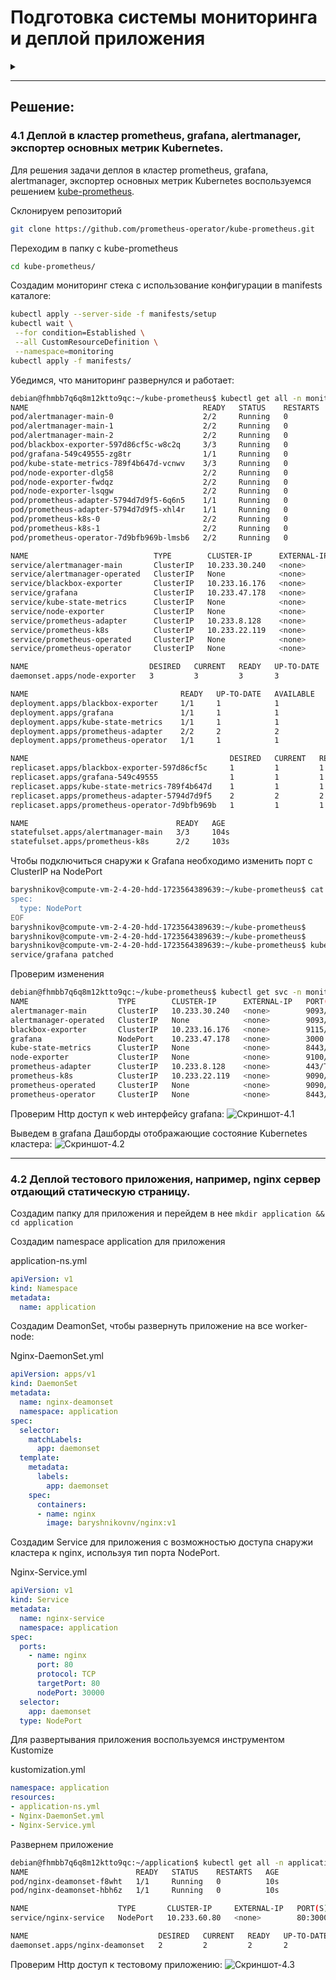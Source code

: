 # Подготовка cистемы мониторинга и деплой приложения
<details>
	<summary></summary>
      <br>

Уже должны быть готовы конфигурации для автоматического создания облачной инфраструктуры и поднятия Kubernetes кластера.  
Теперь необходимо подготовить конфигурационные файлы для настройки нашего Kubernetes кластера.

Цель:
1. Задеплоить в кластер [prometheus](https://prometheus.io/), [grafana](https://grafana.com/), [alertmanager](https://github.com/prometheus/alertmanager), [экспортер](https://github.com/prometheus/node_exporter) основных метрик Kubernetes.
2. Задеплоить тестовое приложение, например, [nginx](https://www.nginx.com/) сервер отдающий статическую страницу.

Способ выполнения:
1. Воспользоваться пакетом [kube-prometheus](https://github.com/prometheus-operator/kube-prometheus), который уже включает в себя [Kubernetes оператор](https://operatorhub.io/) для [grafana](https://grafana.com/), [prometheus](https://prometheus.io/), [alertmanager](https://github.com/prometheus/alertmanager) и [node_exporter](https://github.com/prometheus/node_exporter). Альтернативный вариант - использовать набор helm чартов от [bitnami](https://github.com/bitnami/charts/tree/main/bitnami).

2. Если на первом этапе вы не воспользовались [Terraform Cloud](https://app.terraform.io/), то задеплойте и настройте в кластере [atlantis](https://www.runatlantis.io/) для отслеживания изменений инфраструктуры. Альтернативный вариант 3 задания: вместо Terraform Cloud или atlantis настройте на автоматический запуск и применение конфигурации terraform из вашего git-репозитория в выбранной вами CI-CD системе при любом комите в main ветку. Предоставьте скриншоты работы пайплайна из CI/CD системы.

Ожидаемый результат:
1. Git репозиторий с конфигурационными файлами для настройки Kubernetes.
2. Http доступ к web интерфейсу grafana.
3. Дашборды в grafana отображающие состояние Kubernetes кластера.
4. Http доступ к тестовому приложению.

</details>

---
## Решение:

### 4.1 Деплой в кластер prometheus, grafana, alertmanager, экспортер основных метрик Kubernetes.

Для решения задачи деплоя в кластер prometheus, grafana, alertmanager, экспортер основных метрик Kubernetes воспользуемся решением [kube-prometheus](https://github.com/prometheus-operator/kube-prometheus).

Склонируем репозиторий
```bash
git clone https://github.com/prometheus-operator/kube-prometheus.git
```

Переходим в папку с kube-prometheus
```bash
cd kube-prometheus/
```

Создадим мониторинг стека с использование конфигурации в manifests каталоге:
```bash
kubectl apply --server-side -f manifests/setup
kubectl wait \
 --for condition=Established \
 --all CustomResourceDefinition \
 --namespace=monitoring
kubectl apply -f manifests/
```

Убедимся, что маниторинг развернулся и работает:
```bash
debian@fhmbb7q6q8m12ktto9qc:~/kube-prometheus$ kubectl get all -n monitoring
NAME                                       READY   STATUS    RESTARTS   AGE
pod/alertmanager-main-0                    2/2     Running   0          104s
pod/alertmanager-main-1                    2/2     Running   0          104s
pod/alertmanager-main-2                    2/2     Running   0          104s
pod/blackbox-exporter-597d86cf5c-w8c2q     3/3     Running   0          119s
pod/grafana-549c49555-zg8tr                1/1     Running   0          119s
pod/kube-state-metrics-789f4b647d-vcnwv    3/3     Running   0          118s
pod/node-exporter-dlg58                    2/2     Running   0          118s
pod/node-exporter-fwdqz                    2/2     Running   0          118s
pod/node-exporter-lsqgw                    2/2     Running   0          118s
pod/prometheus-adapter-5794d7d9f5-6q6n5    1/1     Running   0          117s
pod/prometheus-adapter-5794d7d9f5-xhl4r    1/1     Running   0          117s
pod/prometheus-k8s-0                       2/2     Running   0          103s
pod/prometheus-k8s-1                       2/2     Running   0          103s
pod/prometheus-operator-7d9bfb969b-lmsb6   2/2     Running   0          117s

NAME                            TYPE        CLUSTER-IP      EXTERNAL-IP   PORT(S)                      AGE
service/alertmanager-main       ClusterIP   10.233.30.240   <none>        9093/TCP,8080/TCP            119s
service/alertmanager-operated   ClusterIP   None            <none>        9093/TCP,9094/TCP,9094/UDP   104s
service/blackbox-exporter       ClusterIP   10.233.16.176   <none>        9115/TCP,19115/TCP           119s
service/grafana                 ClusterIP   10.233.47.178   <none>        3000/TCP                     119s
service/kube-state-metrics      ClusterIP   None            <none>        8443/TCP,9443/TCP            118s
service/node-exporter           ClusterIP   None            <none>        9100/TCP                     118s
service/prometheus-adapter      ClusterIP   10.233.8.128    <none>        443/TCP                      117s
service/prometheus-k8s          ClusterIP   10.233.22.119   <none>        9090/TCP,8080/TCP            118s
service/prometheus-operated     ClusterIP   None            <none>        9090/TCP                     103s
service/prometheus-operator     ClusterIP   None            <none>        8443/TCP                     117s

NAME                           DESIRED   CURRENT   READY   UP-TO-DATE   AVAILABLE   NODE SELECTOR            AGE
daemonset.apps/node-exporter   3         3         3       3            3           kubernetes.io/os=linux   118s

NAME                                  READY   UP-TO-DATE   AVAILABLE   AGE
deployment.apps/blackbox-exporter     1/1     1            1           119s
deployment.apps/grafana               1/1     1            1           119s
deployment.apps/kube-state-metrics    1/1     1            1           118s
deployment.apps/prometheus-adapter    2/2     2            2           118s
deployment.apps/prometheus-operator   1/1     1            1           117s

NAME                                             DESIRED   CURRENT   READY   AGE
replicaset.apps/blackbox-exporter-597d86cf5c     1         1         1       119s
replicaset.apps/grafana-549c49555                1         1         1       119s
replicaset.apps/kube-state-metrics-789f4b647d    1         1         1       118s
replicaset.apps/prometheus-adapter-5794d7d9f5    2         2         2       118s
replicaset.apps/prometheus-operator-7d9bfb969b   1         1         1       117s

NAME                                 READY   AGE
statefulset.apps/alertmanager-main   3/3     104s
statefulset.apps/prometheus-k8s      2/2     103s
```

Чтобы подключиться снаружи к Grafana необходимо изменить порт с ClusterIP на NodePort
```bash
baryshnikov@compute-vm-2-4-20-hdd-1723564389639:~/kube-prometheus$ cat <<EOF > ~/patch.yml
spec:
  type: NodePort
EOF
baryshnikov@compute-vm-2-4-20-hdd-1723564389639:~/kube-prometheus$
baryshnikov@compute-vm-2-4-20-hdd-1723564389639:~/kube-prometheus$
baryshnikov@compute-vm-2-4-20-hdd-1723564389639:~/kube-prometheus$ kubectl patch svc grafana -n monitoring --patch-file ~/patch.yml
service/grafana patched
```

Проверим изменения
```bash
debian@fhmbb7q6q8m12ktto9qc:~/kube-prometheus$ kubectl get svc -n monitoring
NAME                    TYPE        CLUSTER-IP      EXTERNAL-IP   PORT(S)                      AGE
alertmanager-main       ClusterIP   10.233.30.240   <none>        9093/TCP,8080/TCP            5m18s
alertmanager-operated   ClusterIP   None            <none>        9093/TCP,9094/TCP,9094/UDP   5m3s
blackbox-exporter       ClusterIP   10.233.16.176   <none>        9115/TCP,19115/TCP           5m18s
grafana                 NodePort    10.233.47.178   <none>        3000:31064/TCP               5m18s
kube-state-metrics      ClusterIP   None            <none>        8443/TCP,9443/TCP            5m17s
node-exporter           ClusterIP   None            <none>        9100/TCP                     5m17s
prometheus-adapter      ClusterIP   10.233.8.128    <none>        443/TCP                      5m16s
prometheus-k8s          ClusterIP   10.233.22.119   <none>        9090/TCP,8080/TCP            5m17s
prometheus-operated     ClusterIP   None            <none>        9090/TCP                     5m2s
prometheus-operator     ClusterIP   None            <none>        8443/TCP                     5m16s
```

Проверим Http доступ к web интерфейсу grafana:
![Скриншот-4.1](./img/Скриншот-4.1.png)

Выведем в grafana Дашборды отображающие состояние Kubernetes кластера:
![Скриншот-4.2](./img/Скриншот-4.2.png)

---
### 4.2 Деплой тестового приложения, например, nginx сервер отдающий статическую страницу.

Создадим папку для приложения и перейдем в нее `mkdir application && cd application`

Создадим namespace application для приложения

application-ns.yml
```yml
apiVersion: v1
kind: Namespace
metadata:
  name: application
```

Создадим DeamonSet, чтобы развернуть приложение на все worker-node:

Nginx-DaemonSet.yml
```yml
apiVersion: apps/v1
kind: DaemonSet
metadata:
  name: nginx-deamonset
  namespace: application
spec:
  selector:
    matchLabels:
      app: daemonset
  template:
    metadata:
      labels:
        app: daemonset
    spec:
      containers:
      - name: nginx
        image: baryshnikovnv/nginx:v1
```

Создадим Service для приложения с возможностью доступа снаружи кластера к nginx, используя тип порта NodePort.

Nginx-Service.yml
```yml
apiVersion: v1
kind: Service
metadata:
  name: nginx-service
  namespace: application
spec:
  ports:
    - name: nginx
      port: 80
      protocol: TCP
      targetPort: 80
      nodePort: 30000
  selector:
    app: daemonset
  type: NodePort
```

Для развертывания приложения воспользуемся инструментом Kustomize

kustomization.yml
```yml
namespace: application
resources:
- application-ns.yml
- Nginx-DaemonSet.yml
- Nginx-Service.yml
```

Развернем приложение
```bash
debian@fhmbb7q6q8m12ktto9qc:~/application$ kubectl get all -n application
NAME                        READY   STATUS    RESTARTS   AGE
pod/nginx-deamonset-f8wht   1/1     Running   0          10s
pod/nginx-deamonset-hbh6z   1/1     Running   0          10s

NAME                    TYPE       CLUSTER-IP     EXTERNAL-IP   PORT(S)        AGE
service/nginx-service   NodePort   10.233.60.80   <none>        80:30000/TCP   10s

NAME                             DESIRED   CURRENT   READY   UP-TO-DATE   AVAILABLE   NODE SELECTOR   AGE
daemonset.apps/nginx-deamonset   2         2         2       2            2           <none>          10s
```

Проверим Http доступ к тестовому приложению:
![Скриншот-4.3](./img/Скриншот-4.3.png)